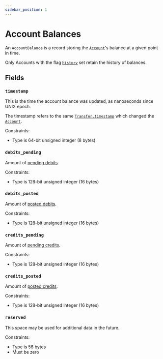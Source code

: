 ```yaml
---
sidebar_position: 1
---
```


# Account Balances

An `AccountBalance` is a record storing the [`Account`](./accounts.md)'s balance
at a given point in time.

Only Accounts with the flag [`history`](./accounts.md#flagshistory) set retain the history of balances.

## Fields

### `timestamp`

This is the time the account balance was updated, as nanoseconds since
UNIX epoch.

The timestamp refers to the same [`Transfer.timestamp`](./transfers.md#timestamp)
which changed the [`Account`](./accounts.md).

Constraints:

* Type is 64-bit unsigned integer (8 bytes)

### `debits_pending`

Amount of [pending debits](./accounts.md#debits_pending). 

Constraints:

* Type is 128-bit unsigned integer (16 bytes)

### `debits_posted`

Amount of [posted debits](./accounts.md#debits_posted).

Constraints:

* Type is 128-bit unsigned integer (16 bytes)

### `credits_pending`

Amount of [pending credits](./accounts.md#credits_pending).

Constraints:

* Type is 128-bit unsigned integer (16 bytes)

### `credits_posted`

Amount of [posted credits](./accounts.md#credits_posted).

Constraints:

* Type is 128-bit unsigned integer (16 bytes)

### `reserved`

This space may be used for additional data in the future.

Constraints:

* Type is 56 bytes
* Must be zero